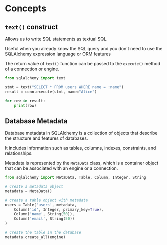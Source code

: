 # Concepts

## `text()` construct

Allows us to write SQL statements as textual SQL.

Useful when you already know the SQL query and you don't need to use the SQLAlchemy expression language or ORM features

The return value of `text()` function can be passed to the `execute()` method of a connection or engine.

```py
from sqlalchemy import text

stmt = text("SELECT * FROM users WHERE name = :name")
result = conn.execute(stmt, name="Alice")

for row in result:
    print(row)
```


## Database Metadata

Database metadata in SQLAlchemy is a collection of objects that describe the structure and features of databases.

It includes information such as tables, columns, indexes, constraints, and relationships.

Metadata is represented by the `MetaData` class, which is a container object that can be associated with an engine or a connection.

```python
from sqlalchemy import MetaData, Table, Column, Integer, String

# create a metadata object
metadata = MetaData()

# create a table object with metadata
users = Table('users', metadata,
    Column('id', Integer, primary_key=True),
    Column('name', String(50)),
    Column('email', String(50))
)

# create the table in the database
metadata.create_all(engine)
```
